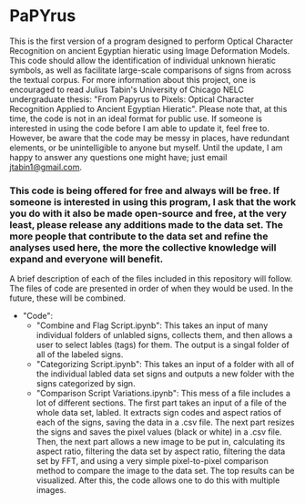 # PaPYrus
This is the first version of a program designed to perform Optical Character Recognition on ancient Egyptian hieratic using Image Deformation Models. This code should allow the identification of individual unknown hieratic symbols, as well as facilitate large-scale comparisons of signs from across the textual corpus. For more information about this project, one is encouraged to read Julius Tabin's University of Chicago NELC undergraduate thesis: "From Papyrus to Pixels:
Optical Character Recognition Applied to Ancient Egyptian Hieratic". Please note that, at this time, the code is not in an ideal format for public use. If someone is interested in using the code before I am able to update it, feel free to. However, be aware that the code may be messy in places, have redundant elements, or be unintelligible to anyone but myself. Until the update, I am happy to answer any questions one might have; just email jtabin1@gmail.com.

### This code is being offered for free and always will be free. If someone is interested in using this program, I ask that the work you do with it also be made open-source and free, at the very least, please release any additions made to the data set. The more people that contribute to the data set and refine the analyses used here, the more the collective knowledge will expand and everyone will benefit. 

A brief description of each of the files included in this repository will follow. The files of code are presented in order of when they would be used. In the future, these will be combined.

- "Code":
  - "Combine and Flag Script.ipynb": This takes an input of many individual folders of unlabled signs, collects them, and then allows a user to select lables (tags) for them. The output is a singal folder of all of the labeled signs.
  - "Categorizing Script.ipynb": This takes an input of a folder with all of the individual labled data set signs and outputs a new folder with the signs categorized by sign.
  - "Comparison Script Variations.ipynb": This mess of a file includes a lot of different sections. The first part takes an input of a file of the whole data set, labled. It extracts sign codes and aspect ratios of each of the signs, saving the data in a .csv file. The next part resizes the signs and saves the pixel values (black or white) in a .csv file. Then, the next part allows a new image to be put in, calculating its aspect ratio, filtering the data set by aspect ratio, filtering the data set by FFT, and using a very simple pixel-to-pixel comparison method to compare the image to the data set. The top results can be visualized. After this, the code allows one to do this with multiple images.
